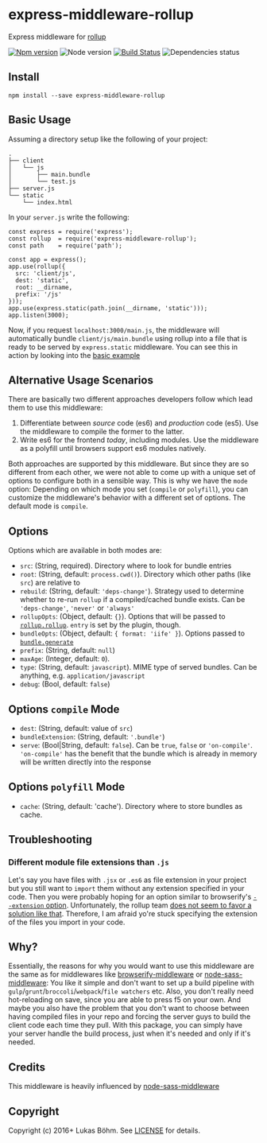 # express-middleware-rollup
Express middleware for [rollup](http://rollupjs.org/)

[![Npm version](https://badge.fury.io/js/express-middleware-rollup.svg)](https://badge.fury.io/js/express-middleware-rollup)
![Node version](https://img.shields.io/badge/node-%3E%3D%204.7-yellow.svg)
[![Build Status](https://travis-ci.org/suluke/express-middleware-rollup.svg?branch=master)](https://travis-ci.org/suluke/express-middleware-rollup)
![Dependencies status](https://david-dm.org/suluke/express-middleware-rollup.svg)

## Install
```
npm install --save express-middleware-rollup
```

## Basic Usage
Assuming a directory setup like the following of your project:
```
.
├── client
│   └── js
│       ├── main.bundle
│       └── test.js
├── server.js
└── static
    └── index.html
```
In your `server.js` write the following:
```
const express = require('express');
const rollup  = require('express-middleware-rollup');
const path    = require('path');

const app = express();
app.use(rollup({
  src: 'client/js',
  dest: 'static',
  root: __dirname,
  prefix: '/js'
}));
app.use(express.static(path.join(__dirname, 'static')));
app.listen(3000);
```
Now, if you request `localhost:3000/main.js`, the middleware will automatically bundle `client/js/main.bundle` using rollup into a file that is ready to be served by `express.static` middleware.
You can see this in action by looking into the [basic example](examples/basic)

## Alternative Usage Scenarios
There are basically two different approaches developers follow which lead them to use this middleware:

1. Differentiate between *source* code (es6) and *production* code (es5). Use the middleware to compile the former to the latter.
2. Write es6 for the frontend *today*, including modules. Use the middleware as a polyfill until browsers support es6 modules natively.

Both approaches are supported by this middleware.
But since they are so different from each other, we were not able to come up with a unique set of options to configure both in a sensible way.
This is why we have the `mode` option:
Depending on which mode you set (`compile` or `polyfill`), you can customize the middleware's behavior with a different set of options.
The default mode is `compile`.

## Options
Options which are available in both modes are:
* `src`: (String, required). Directory where to look for bundle entries
* `root`: (String, default: `process.cwd()`). Directory which other paths (like `src`) are relative to
* `rebuild`: (String, default: `'deps-change'`). Strategy used to determine whether to re-run `rollup` if a compiled/cached bundle exists. Can be  `'deps-change'`, `'never'` or `'always'`
* `rollupOpts`: (Object, default: `{}`). Options that will be passed to [`rollup.rollup`](https://github.com/rollup/rollup/wiki/JavaScript-API#rolluprollup-options-). `entry` is set by the plugin, though.
* `bundleOpts`: (Object, default: `{ format: 'iife' }`). Options passed to [`bundle.generate`](https://github.com/rollup/rollup/wiki/JavaScript-API#bundlegenerate-options-)
* `prefix`: (String, default: `null`)
* `maxAge`: (Integer, default: `0`).
* `type`: (String, default: `javascript`). MIME type of served bundles. Can be anything, e.g. `application/javascript`
* `debug`: (Bool, default: `false`)

## Options `compile` Mode
* `dest`: (String, default: value of `src`)
* `bundleExtension`: (String, default: `'.bundle'`)
* `serve`: (Bool|String, default: `false`). Can be `true`, `false` or `'on-compile'`. 
  `'on-compile'` has the benefit that the bundle which is already in memory will be written directly into the response

## Options `polyfill` Mode
* `cache`: (String, default: 'cache'). Directory where to store bundles as cache.

## Troubleshooting
### Different module file extensions than `.js`
Let's say you have files with `.jsx` or `.es6` as file extension in your project but you still want to `import` them without any extension specified in your code.
Then you were probably hoping for an option similar to browserify's [`--extension` option](https://github.com/substack/node-browserify#usage).
Unfortunately, the rollup team [does not seem to favor a solution like that](https://github.com/rollup/rollup/issues/448).
Therefore, I am afraid yo're stuck specifying the extension of the files you import in your code.

## Why?
Essentially, the reasons for why you would want to use this middleware are the same as for middlewares like [browserify-middleware](https://github.com/ForbesLindesay/browserify-middleware) or [node-sass-middleware](https://github.com/sass/node-sass-middleware):
You like it simple and don't want to set up a build pipeline with `gulp`/`grunt`/`broccoli`/`webpack`/`file watchers` etc.
Also, you don't really need hot-reloading on save, since you are able to press f5 on your own.
And maybe you also have the problem that you don't want to choose between having compiled files in your repo and forcing the server guys to build the client code each time they pull.
With this package, you can simply have your server handle the build process, just when it's needed and only if it's needed.

## Credits
This middleware is heavily influenced by [node-sass-middleware](https://github.com/sass/node-sass-middleware)

## Copyright
Copyright (c) 2016+ Lukas Böhm. See [LICENSE](LICENSE) for details.

